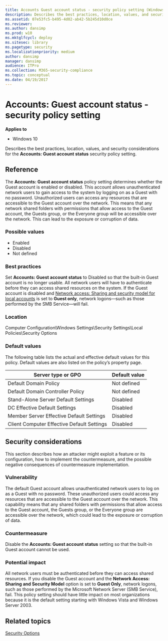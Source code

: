 ```yaml
---
title: Accounts Guest account status - security policy setting (Windows 10)
description: Describes the best practices, location, values, and security considerations for the Accounts Guest account status security policy setting.
ms.assetid: 07e53fc5-b495-4d02-ab42-5b245d10d0ce
ms.reviewer:
ms.author: dansimp
ms.prod: w10
ms.mktglfcycl: deploy
ms.sitesec: library
ms.pagetype: security
ms.localizationpriority: medium
author: dansimp
manager: dansimp
audience: ITPro
ms.collection: M365-security-compliance
ms.topic: conceptual
ms.date: 04/19/2017
---
```


# Accounts: Guest account status - security policy setting

**Applies to**
-   Windows 10

Describes the best practices, location, values, and security considerations for the **Accounts: Guest account status** security policy setting.

## Reference

The **Accounts: Guest account status** policy setting determines whether the Guest account is enabled or disabled.
This account allows unauthenticated network users to gain access to the system by logging on as a Guest with no password. Unauthorized users can access any resources that are accessible to the Guest account over the network. This means that any network shared folders with permissions that allow access to the Guest account, the Guests group, or the Everyone group will be accessible over the network. This can lead to the exposure or corruption of data.

### Possible values

-   Enabled
-   Disabled
-   Not defined

### Best practices

Set **Accounts: Guest account status** to Disabled so that the built-in Guest account is no longer usable. All network users will have to authenticate before they can access shared resources on the system. If the Guest account is disabled and [Network access: Sharing and security model for local accounts](network-access-sharing-and-security-model-for-local-accounts.md) is set to **Guest only**, network logons—such as those performed by the SMB Service—will fail.

### Location

Computer Configuration\\Windows Settings\\Security Settings\\Local Policies\\Security Options

### Default values

The following table lists the actual and effective default values for this policy. Default values are also listed on the policy’s property page.

| Server type or GPO | Default value |
| - | - |
| Default Domain Policy | Not defined |
| Default Domain Controller Policy | Not defined |
| Stand-Alone Server Default Settings | Disabled |
| DC Effective Default Settings | Disabled |
| Member Server Effective Default Settings | Disabled |
| Client Computer Effective Default Settings | Disabled |

## Security considerations

This section describes how an attacker might exploit a feature or its configuration, how to implement the countermeasure, and the possible negative consequences of countermeasure implementation.

### Vulnerability

The default Guest account allows unauthenticated network users to log on as a Guest with no password. These unauthorized users could access any resources that are accessible to the Guest account over the network. This capability means that any shared folders with permissions that allow access to the Guest account, the Guests group, or the Everyone group are accessible over the network, which could lead to the exposure or corruption of data.

### Countermeasure

Disable the **Accounts: Guest account status** setting so that the built-in Guest account cannot be used.

### Potential impact

All network users must be authenticated before they can access shared resources. If you disable the Guest account and the **Network Access: Sharing and Security Model** option is set to **Guest Only**, network logons, such as those performed by the Microsoft Network Server (SMB Service), fail. This policy setting should have little impact on most organizations because it is the default setting starting with Windows Vista and Windows Server 2003.

## Related topics

[Security Options](security-options.md)


